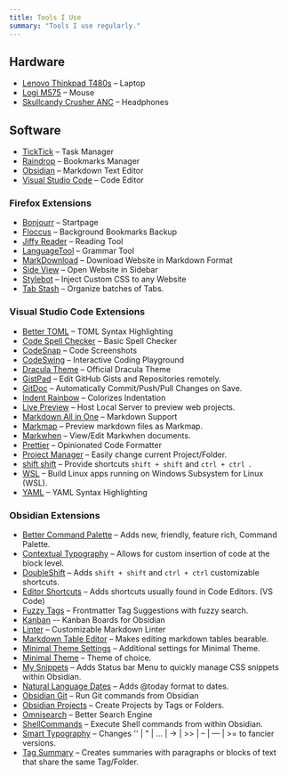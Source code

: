 ```yaml
---
title: Tools I Use
summary: "Tools I use regularly."
---
```


## Hardware
- [Lenovo Thinkpad T480s](https://www.notebookcheck.net/Lenovo-ThinkPad-T480s-20L8S02D00.294734.0.html) – Laptop
- [Logi M575](https://www.logitech.com/en-us/products/mice/m575-ergo-wireless-trackball) – Mouse
- [Skullcandy Crusher ANC](https://info.skullcandy.com/Support?Dest=hc%2Fen-us%2Farticles%2F360034534854-Crusher-ANC-Wireless) – Headphones

## Software

- [TickTick](https://ticktick.com/) – Task Manager
- [Raindrop](https://raindrop.io/) – Bookmarks Manager
- [Obsidian](https://obsidian.md/) – Markdown Text Editor
- [Visual Studio Code](https://code.visualstudio.com/) – Code Editor

### Firefox Extensions

- [Bonjourr](https://addons.mozilla.org/en-US/firefox/addon/bonjourr-startpage/) – Startpage
- [Floccus](https://addons.mozilla.org/en-US/firefox/addon/floccus) – Background Bookmarks Backup
- [Jiffy Reader](https://addons.mozilla.org/en-US/firefox/addon/jiffy-reader/) – Reading Tool
- [LanguageTool](https://addons.mozilla.org/en-US/firefox/addon/languagetool/) – Grammar Tool
- [MarkDownload](https://addons.mozilla.org/en-US/firefox/addon/markdownload/) – Download Website in Markdown Format
- [Side View](https://addons.mozilla.org/en-US/firefox/addon/side-view/) – Open Website in Sidebar
- [Stylebot](https://addons.mozilla.org/en-US/firefox/addon/stylebot-web/) – Inject Custom CSS to any Website
- [Tab Stash](https://addons.mozilla.org/en-US/firefox/addon/tab-stash/) – Organize batches of Tabs.

### Visual Studio Code Extensions

- [Better TOML](https://marketplace.visualstudio.com/items?itemName=bungcip.better-toml) – TOML Syntax Highlighting
- [Code Spell Checker](https://marketplace.visualstudio.com/items?itemName=streetsidesoftware.code-spell-checker) – Basic Spell Checker
- [CodeSnap](https://marketplace.visualstudio.com/items?itemName=adpyke.codesnap) – Code Screenshots
- [CodeSwing](https://marketplace.visualstudio.com/items?itemName=codespaces-Contrib.codeswing) – Interactive Coding Playground
- [Dracula Theme](https://marketplace.visualstudio.com/items?itemName=dracula-theme.theme-dracula) – Official Dracula Theme
- [GistPad](https://marketplace.visualstudio.com/items?itemName=vsls-contrib.gistfs) – Edit GitHub Gists and Repositories remotely.
- [GitDoc](https://marketplace.visualstudio.com/items?itemName=vsls-contrib.gitdoc) – Automatically Commit/Push/Pull Changes on Save.
- [Indent Rainbow](https://marketplace.visualstudio.com/items?itemName=oderwat.indent-rainbow) – Colorizes Indentation
- [Live Preview](https://marketplace.visualstudio.com/items?itemName=ms-vscode.live-server) – Host Local Server to preview web projects.
- [Markdown All in One](https://marketplace.visualstudio.com/items?itemName=yzhang.markdown-all-in-one) – Markdown Support
- [Markmap](https://marketplace.visualstudio.com/items?itemName=gera2ld.markmap-vscode) – Preview markdown files as Markmap.
- [Markwhen](https://marketplace.visualstudio.com/items?itemName=Markwhen.markwhen) – View/Edit Markwhen documents.
- [Prettier](https://marketplace.visualstudio.com/items?itemName=esbenp.prettier-vscode) – Opinionated Code Formatter
- [Project Manager](https://marketplace.visualstudio.com/items?itemName=alefragnani.project-manager) – Easily change current Project/Folder.
- [shift shift](https://marketplace.visualstudio.com/items?itemName=ahgood.shift-shift) – Provide shortcuts `shift + shift` and `ctrl + ctrl `.
- [WSL](https://marketplace.visualstudio.com/items?itemName=ms-vscode-remote.remote-wsl) – Build Linux apps running on Windows Subsystem for Linux (WSL).
- [YAML](https://marketplace.visualstudio.com/items?itemName=redhat.vscode-yaml) – YAML Syntax Highlighting

### Obsidian Extensions

- [Better Command Palette](https://github.com/AlexBieg/obsidian-better-command-palette) –  Adds new, friendly, feature rich, Command Palette.
- [Contextual Typography](https://github.com/mgmeyers/obsidian-contextual-typography) – Allows for custom insertion of code at the block level.
- [DoubleShift](https://github.com/Qwyntex/doubleshift) – Adds `shift + shift` and `ctrl + ctrl` customizable shortcuts.
- [Editor Shortcuts](https://github.com/timhor/obsidian-editor-shortcuts) – Adds shortcuts usually found in Code Editors. (VS Code)
- [Fuzzy Tags](https://github.com/adriandersen/obsidian-fuzzytag) – Frontmatter Tag Suggestions with fuzzy search.
- [Kanban](https://github.com/mgmeyers/obsidian-kanban) -- Kanban Boards for Obsidian
- [Linter](https://github.com/platers/obsidian-linter) – Customizable Markdown Linter
- [Markdown Table Editor](https://github.com/ganesshkumar/obsidian-table-editor) – Makes editing markdown tables bearable.
- [Minimal Theme Settings](https://github.com/kepano/obsidian-minimal-settings) – Additional settings for Minimal Theme.
- [Minimal Theme](https://github.com/kepano/obsidian-minimal) – Theme of choice.
- [My Snippets](https://github.com/chetachiezikeuzor/MySnippets-Plugin) – Adds Status bar Menu to quickly manage CSS snippets within Obsidian.
- [Natural Language Dates](https://github.com/argenos/nldates-obsidian) – Adds @today format to dates.
- [Obsidian Git](https://github.com/denolehov/obsidian-git) – Run Git commands from Obsidian
- [Obsidian Projects](https://github.com/marcusolsson/obsidian-projects) – Create Projects by Tags or Folders.
- [Omnisearch](https://github.com/scambier/obsidian-omnisearch) – Better Search Engine
- [ShellCommands](https://github.com/Taitava/obsidian-shellcommands) – Execute Shell commands from within Obsidian.
- [Smart Typography](https://github.com/mgmeyers/obsidian-smart-typography) – Changes '' | " | ... | -> | >> | – | — | >= to fancier versions.
- [Tag Summary](https://github.com/macrojd/tag-summary) – Creates summaries with paragraphs or blocks of text that share the same Tag/Folder.
